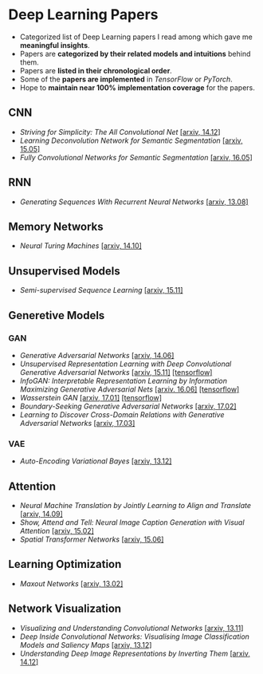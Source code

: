 # Deep Learning Papers
- Categorized list of Deep Learning papers I read among which gave me **meaningful insights**.
- Papers are **categorized by their related models and intuitions** behind them.
- Papers are **listed in their chronological order**.
- Some of the **papers are implemented** in *TensorFlow* or *PyTorch*.
- Hope to **maintain near 100% implementation coverage** for the papers.


## CNN
- *Striving for Simplicity: The All Convolutional Net* [[arxiv, 14.12]](http://arxiv.org/abs/1412.6806)
- *Learning Deconvolution Network for Semantic Segmentation*  [[arxiv, 15.05]](https://arxiv.org/abs/1505.04366)
- *Fully Convolutional Networks for Semantic Segmentation* [[arxiv, 16.05]](https://arxiv.org/abs/1605.06211)


## RNN
- *Generating Sequences With Recurrent Neural Networks* [[arxiv, 13.08]](http://arxiv.org/abs/1308.0850)


## Memory Networks
- *Neural Turing Machines* [[arxiv, 14.10]](http://arxiv.org/abs/1410.5401)


## Unsupervised Models
- *Semi-supervised Sequence Learning* [[arxiv, 15.11]](https://arxiv.org/abs/1511.01432)


## Generetive Models

### GAN
- *Generative Adversarial Networks* [[arxiv, 14.06]](http://arxiv.org/abs/1406.2661)
- *Unsupervised Representation Learning with Deep Convolutional Generative Adversarial Networks* [[arxiv, 15.11]](http://arxiv.org/abs/1511.06434) [[tensorflow]](./GAN/DCGAN/tensorflow)
- *InfoGAN: Interpretable Representation Learning by Information Maximizing Generative Adversarial Nets* [[arxiv. 16.06]](https://arxiv.org/abs/1606.03657) [[tensorflow]](./GAN/InfoGAN/tensorflow)
- *Wasserstein GAN*  [[arxiv, 17.01]](http://arxiv.org/abs/1701.07875) [[tensorflow]](./GAN/WGAN/tensorflow)
- *Boundary-Seeking Generative Adversarial Networks*  [[arxiv, 17.02]](http://arxiv.org/abs/1702.08431)
- *Learning to Discover Cross-Domain Relations with Generative Adversarial Networks*  [[arxiv, 17.03]](http://arxiv.org/abs/1703.05192)

### VAE
- *Auto-Encoding Variational Bayes* [[arxiv, 13.12]](http://arxiv.org/abs/1312.6114)


## Attention
- *Neural Machine Translation by Jointly Learning to Align and Translate* [[arxiv, 14.09]](http://arxiv.org/abs/1409.0473)
- *Show, Attend and Tell: Neural Image Caption Generation with Visual Attention* [[arxiv, 15.02]](http://arxiv.org/abs/1502.03044)
- *Spatial Transformer Networks* [[arxiv, 15.06]](http://arxiv.org/abs/1506.02025)


## Learning Optimization
- *Maxout Networks* [[arxiv, 13.02]](https://arxiv.org/abs/1302.4389)


## Network Visualization
- *Visualizing and Understanding Convolutional Networks* [[arxiv, 13.11]](http://arxiv.org/abs/1311.2901)
- *Deep Inside Convolutional Networks: Visualising Image Classification Models and Saliency Maps* [[arxiv, 13.12]](http://arxiv.org/abs/1312.6034)
- *Understanding Deep Image Representations by Inverting Them* [[arxiv, 14.12]](http://arxiv.org/abs/1412.0035)
